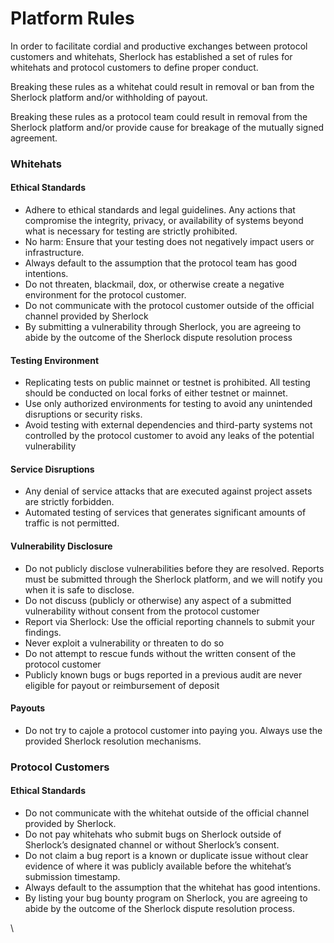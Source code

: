 # Platform Rules

In order to facilitate cordial and productive exchanges between protocol customers and whitehats, Sherlock has established a set of rules for whitehats and protocol customers to define proper conduct.&#x20;

Breaking these rules as a whitehat could result in removal or ban from the Sherlock platform and/or withholding of payout.&#x20;

Breaking these rules as a protocol team could result in removal from the Sherlock platform and/or provide cause for breakage of the mutually signed agreement.&#x20;

### Whitehats

#### Ethical Standards

* Adhere to ethical standards and legal guidelines. Any actions that compromise the integrity, privacy, or availability of systems beyond what is necessary for testing are strictly prohibited.
* No harm: Ensure that your testing does not negatively impact users or infrastructure.
* Always default to the assumption that the protocol team has good intentions.
* Do not threaten, blackmail, dox, or otherwise create a negative environment for the protocol customer.
* Do not communicate with the protocol customer outside of the official channel provided by Sherlock
* By submitting a vulnerability through Sherlock, you are agreeing to abide by the outcome of the Sherlock dispute resolution process

#### Testing Environment

* Replicating tests on public mainnet or testnet is prohibited. All testing should be conducted on local forks of either testnet or mainnet.
* Use only authorized environments for testing to avoid any unintended disruptions or security risks.
* Avoid testing with external dependencies and third-party systems not controlled by the protocol customer to avoid any leaks of the potential vulnerability

#### Service Disruptions

* Any denial of service attacks that are executed against project assets are strictly forbidden.
* Automated testing of services that generates significant amounts of traffic is not permitted.

#### Vulnerability Disclosure

* Do not publicly disclose vulnerabilities before they are resolved. Reports must be submitted through the Sherlock platform, and we will notify you when it is safe to disclose.
* Do not discuss (publicly or otherwise) any aspect of a submitted vulnerability without consent from the protocol customer
* Report via Sherlock: Use the official reporting channels to submit your findings.
* Never exploit a vulnerability or threaten to do so
* Do not attempt to rescue funds without the written consent of the protocol customer
* Publicly known bugs or bugs reported in a previous audit are never eligible for payout or reimbursement of deposit

#### Payouts

* Do not try to cajole a protocol customer into paying you. Always use the provided Sherlock resolution mechanisms.&#x20;

### Protocol Customers

#### Ethical Standards

* Do not communicate with the whitehat outside of the official channel provided by Sherlock.
* Do not pay whitehats who submit bugs on Sherlock outside of Sherlock’s designated channel or without Sherlock’s consent.
* Do not claim a bug report is a known or duplicate issue without clear evidence of where it was publicly available before the whitehat’s submission timestamp.
* Always default to the assumption that the whitehat has good intentions.
* By listing your bug bounty program on Sherlock, you are agreeing to abide by the outcome of the Sherlock dispute resolution process.

\
